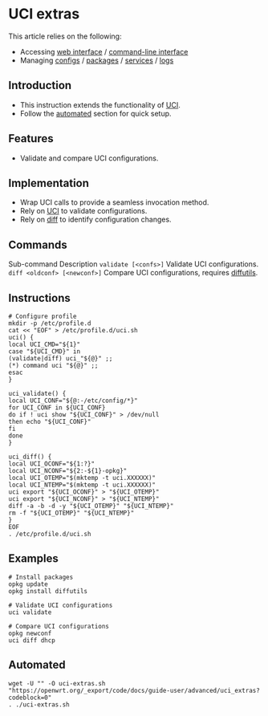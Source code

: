 # UCI extras

This article relies on the following:

- Accessing [web interface](/docs/guide-quick-start/walkthrough_login "docs:guide-quick-start:walkthrough_login") / [command-line interface](/docs/guide-quick-start/sshadministration "docs:guide-quick-start:sshadministration")
- Managing [configs](/docs/guide-user/base-system/uci "docs:guide-user:base-system:uci") / [packages](/docs/guide-user/additional-software/managing_packages "docs:guide-user:additional-software:managing_packages") / [services](/docs/guide-user/base-system/managing_services "docs:guide-user:base-system:managing_services") / [logs](/docs/guide-user/base-system/log.essentials "docs:guide-user:base-system:log.essentials")

## Introduction

- This instruction extends the functionality of [UCI](/docs/guide-user/base-system/uci "docs:guide-user:base-system:uci").
- Follow the [automated](/docs/guide-user/advanced/uci_extras#automated "docs:guide-user:advanced:uci_extras") section for quick setup.

## Features

- Validate and compare UCI configurations.

## Implementation

- Wrap UCI calls to provide a seamless invocation method.
- Rely on [UCI](/docs/guide-user/base-system/uci "docs:guide-user:base-system:uci") to validate configurations.
- Rely on [diff](http://man.cx/diff%281%29 "http://man.cx/diff%281%29") to identify configuration changes.

## Commands

Sub-command Description `validate [<confs>]` Validate UCI configurations. `diff <oldconf> [<newconf>]` Compare UCI configurations, requires [diffutils](/packages/pkgdata/diffutils "packages:pkgdata:diffutils").

## Instructions

```
# Configure profile
mkdir -p /etc/profile.d
cat << "EOF" > /etc/profile.d/uci.sh
uci() {
local UCI_CMD="${1}"
case "${UCI_CMD}" in
(validate|diff) uci_"${@}" ;;
(*) command uci "${@}" ;;
esac
}
 
uci_validate() {
local UCI_CONF="${@:-/etc/config/*}"
for UCI_CONF in ${UCI_CONF}
do if ! uci show "${UCI_CONF}" > /dev/null
then echo "${UCI_CONF}"
fi
done
}
 
uci_diff() {
local UCI_OCONF="${1:?}"
local UCI_NCONF="${2:-${1}-opkg}"
local UCI_OTEMP="$(mktemp -t uci.XXXXXX)"
local UCI_NTEMP="$(mktemp -t uci.XXXXXX)"
uci export "${UCI_OCONF}" > "${UCI_OTEMP}"
uci export "${UCI_NCONF}" > "${UCI_NTEMP}"
diff -a -b -d -y "${UCI_OTEMP}" "${UCI_NTEMP}"
rm -f "${UCI_OTEMP}" "${UCI_NTEMP}"
}
EOF
. /etc/profile.d/uci.sh
```

## Examples

```
# Install packages
opkg update
opkg install diffutils
 
# Validate UCI configurations
uci validate
 
# Compare UCI configurations
opkg newconf
uci diff dhcp
```

## Automated

```
wget -U "" -O uci-extras.sh "https://openwrt.org/_export/code/docs/guide-user/advanced/uci_extras?codeblock=0"
. ./uci-extras.sh
```
